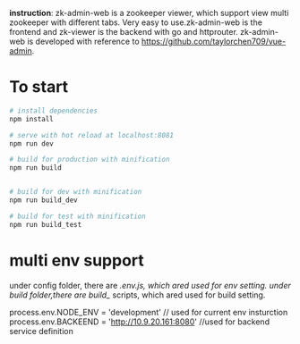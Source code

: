 **instruction**:
zk-admin-web is a zookeeper viewer, which support view multi zookeeper with different tabs. Very easy to use.zk-admin-web is the frontend and zk-viewer is the backend with go and httprouter.
zk-admin-web is developed with reference to https://github.com/taylorchen709/vue-admin.



# To start

``` bash
# install dependencies
npm install

# serve with hot reload at localhost:8081
npm run dev

# build for production with minification
npm run build


# build for dev with minification
npm run build_dev

# build for test with minification
npm run build_test

```
# multi env support
  under config folder, there are *.env.js, which ared used for env setting.
  under build folder,there are build_* scripts, which ared used for build setting.
  
  process.env.NODE_ENV = 'development' // used for current env insturction
  process.env.BACKEEND = 'http://10.9.20.161:8080'  //used for backend service definition

